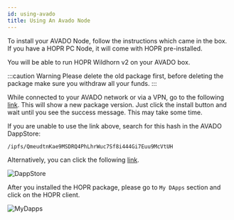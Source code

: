 ```yaml
---
id: using-avado
title: Using An Avado Node
---
```


To install your AVADO Node, follow the instructions which came in the box. If you have a HOPR PC Node, it will come with HOPR pre-installed.

You will be able to run HOPR Wildhorn v2 on your AVADO box.

:::caution Warning
Please delete the old package first, before deleting the package make sure you withdraw all your funds.
:::

While connected to your AVADO network or via a VPN, go to the following [link](http://my.avado/#/installer/%2Fipfs%2FQmQsXNc5NauDwMCN3rVQuoMStp24FPttXwwAQysDy58VkC). This will show a new package version. Just click the install button and wait until you see the success message. This may take some time.

If you are unable to use the link above, search for this hash in the AVADO DappStore:

```
/ipfs/QmeudtnKae9MSDRQ4PhLhrWuc7Sf8i444Gi7Euu9McVtUH
```

Alternatively, you can click the following [link](http://my.ava.do/#/installer/%2Fipfs%2FQmeudtnKae9MSDRQ4PhLhrWuc7Sf8i444Gi7Euu9McVtUH).

![DappStore](/img/node/avado-1.png)

After you installed the HOPR package, please go to `My DApps` section and click on the HOPR client.

![MyDapps](/img/node/avado-2.png)
